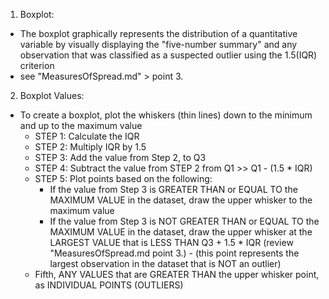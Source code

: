 <!-- Boxplot: Used for graphical display of a quantitative variable --> 

1. Boxplot: 
  - The boxplot graphically represents the distribution of a quantitative variable by visually displaying the "five-number summary" and any observation that was classified as a suspected outlier using the 1.5(IQR) criterion
  - see "MeasuresOfSpread.md" > point 3. 
  
2. Boxplot Values:
  - To create a boxplot, plot the whiskers (thin lines) down to the minimum and up to the maximum value 
    - STEP 1: Calculate the IQR
    - STEP 2: Multiply IQR by 1.5 
    - STEP 3: Add the value from Step 2, to Q3
    - STEP 4: Subtract the value from STEP 2 from Q1 >> Q1 - (1.5 * IQR)
    - STEP 5: Plot points based on the following: 
        - If the value from Step 3 is GREATER THAN or EQUAL TO the MAXIMUM VALUE in the dataset, draw the upper whisker to the maximum value 
        - If the value from Step 3 is NOT GREATER THAN or EQUAL TO the MAXIMUM VALUE in the dataset, draw the upper whisker at the LARGEST VALUE that is LESS THAN Q3 + 1.5 * IQR (review "MeasuresOfSpread.md point 3.) - (this point represents the largest observation in the dataset that is NOT an outlier)
    - Fifth, ANY VALUES that are GREATER THAN the upper whisker point, as INDIVIDUAL POINTS (OUTLIERS)
  

